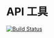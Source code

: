 # API 工具

[![Build Status](https://travis-ci.org/jiasuyun/apier.svg?branch=master)](https://travis-ci.org/jiasuyun/apier)